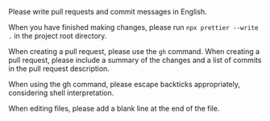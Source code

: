 Please write pull requests and commit messages in English.

When you have finished making changes, please run `npx prettier --write .` in the project root directory.

When creating a pull request, please use the `gh` command.
When creating a pull request, please include a summary of the changes and a list of commits in the pull request description.

When using the gh command, please escape backticks appropriately, considering shell interpretation.

When editing files, please add a blank line at the end of the file.

